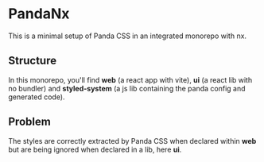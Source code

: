 # PandaNx

This is a minimal setup of Panda CSS in an integrated monorepo with nx.

## Structure

In this monorepo, you'll find **web** (a react app with vite), **ui** (a react lib with no bundler) and **styled-system** (a js lib containing the panda config and generated code).

## Problem

The styles are correctly extracted by Panda CSS when declared within **web** but are being ignored when declared in a lib, here **ui**.
